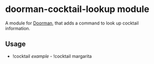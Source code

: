 # doorman-cocktail-lookup module
A module for [Doorman](https://github.com/FabricLabs/doorman), that adds a command to look up cocktail information.

## Usage

- !cocktail <drink name>
  *example* - !cocktail margarita 
